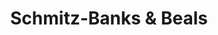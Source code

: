 ---
title: "Schmitz-Banks & Beals"
url: /nauvoo/schmitz-banks-and-beals/
shop: funeral directors
---
